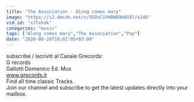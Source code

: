 ```yaml
---
title: "The Association - Along comes mary"
image: "https://s2.dmcdn.net/v/SEOxC1VHBWDOHdG97/x240"
vid_id: "x7txhak"
categories: "music"
tags: ["Along comes mary","The Association","Pop"]
date: "2020-08-26T18:02:05+03:00"
---
```

subscribe / iscriviti al Canale Grecords:     <br>G records    <br>Gallotti Domenico Ed. Mus   <br>www.grecords.it   <br>Find all time classic Tracks.   <br>Join our channel and subscribe to get the latest updates directly into your mailbox.
